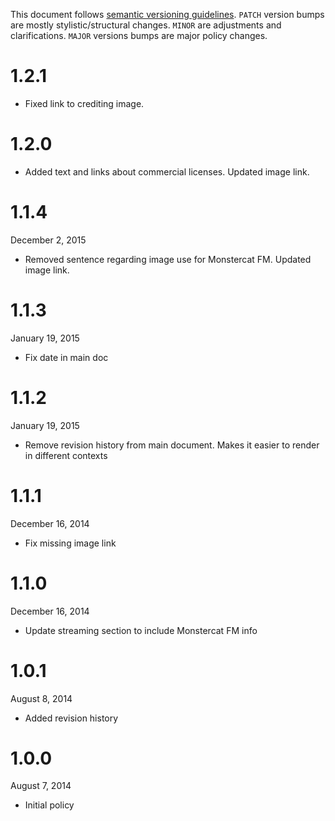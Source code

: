 
  This document follows [semantic versioning guidelines](http://semver.org/).
  `PATCH` version bumps are mostly stylistic/structural changes. `MINOR` are
  adjustments and clarifications. `MAJOR` versions bumps are major policy changes.

# 1.2.1

 * Fixed link to crediting image.

# 1.2.0

 * Added text and links about commercial licenses. Updated image link.

# 1.1.4

  December 2, 2015

  * Removed sentence regarding image use for Monstercat FM. Updated image link.

# 1.1.3

  January 19, 2015

  * Fix date in main doc

# 1.1.2

  January 19, 2015

  * Remove revision history from main document. Makes it easier to render in
    different contexts

# 1.1.1

  December 16, 2014

  * Fix missing image link

# 1.1.0

  December 16, 2014

  * Update streaming section to include Monstercat FM info

# 1.0.1

  August 8, 2014

  * Added revision history

# 1.0.0

  August 7, 2014

  * Initial policy
